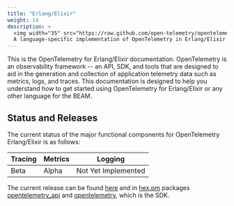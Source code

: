 ```yaml
---
title: "Erlang/Elixir"
weight: 14
description: >
  <img width="35" src="https://raw.github.com/open-telemetry/opentelemetry.io/main/iconography/32x32/Elixir_SDK.svg" alt="Erlang logo"></img>
  A language-specific implementation of OpenTelemetry in Erlang/Elixir.
---
```


This is the OpenTelemetry for Erlang/Elixir documentation. OpenTelemetry is an
observability framework -- an API, SDK, and tools that are designed to aid in
the generation and collection of application telemetry data such as metrics,
logs, and traces. This documentation is designed to help you understand how to
get started using OpenTelemetry for Erlang/Elixir or any other language for the BEAM.

## Status and Releases

The current status of the major functional components for OpenTelemetry Erlang/Elixir is as follows:

| Tracing | Metrics | Logging |
| ------- | ------- | ------- |
| Beta    | Alpha   | Not Yet Implemented |

The current release can be found
[here](https://github.com/open-telemetry/opentelemetry-erlang/releases) and in
[hex.pm](https://hex.pm) packages [opentelemetry_api](https://hex.pm/packages/opentelemetry_api)
and [opentelemetry](https://hex.pm/packages/opentelemetry), which is the SDK.
